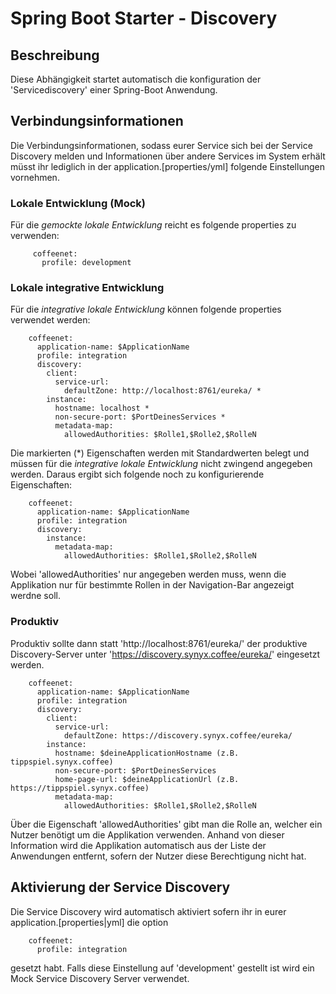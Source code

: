 # Spring Boot Starter - Discovery

## Beschreibung
Diese Abhängigkeit startet automatisch die konfiguration der 'Servicediscovery' einer Spring-Boot Anwendung.

## Verbindungsinformationen

Die Verbindungsinformationen, sodass eurer Service sich bei der Service Discovery melden und Informationen über andere
Services im System erhält müsst ihr lediglich in der application.[properties/yml] folgende Einstellungen vornehmen.

### Lokale Entwicklung (Mock)

Für die _gemockte lokale Entwicklung_ reicht es folgende properties zu verwenden:

         coffeenet:
           profile: development

### Lokale integrative Entwicklung

Für die _integrative lokale Entwicklung_ können folgende properties verwendet werden:

        coffeenet:
          application-name: $ApplicationName
          profile: integration
          discovery:
            client:
              service-url:
                defaultZone: http://localhost:8761/eureka/ *
            instance:
              hostname: localhost *
              non-secure-port: $PortDeinesServices *
              metadata-map:
                allowedAuthorities: $Rolle1,$Rolle2,$RolleN

Die markierten (*) Eigenschaften werden mit Standardwerten belegt und müssen für die _integrative lokale Entwicklung_ nicht zwingend angegeben werden.
Daraus ergibt sich folgende noch zu konfigurierende Eigenschaften:

        coffeenet:
          application-name: $ApplicationName
          profile: integration
          discovery:
            instance:
              metadata-map:
                allowedAuthorities: $Rolle1,$Rolle2,$RolleN

Wobei 'allowedAuthorities' nur angegeben werden muss, wenn die Applikation nur für bestimmte Rollen in der Navigation-Bar angezeigt werdne soll.

### Produktiv

Produktiv sollte dann statt 'http://localhost:8761/eureka/' der produktive Discovery-Server unter 'https://discovery.synyx.coffee/eureka/' eingesetzt werden.

        coffeenet:
          application-name: $ApplicationName
          profile: integration
          discovery:
            client:
              service-url:
                defaultZone: https://discovery.synyx.coffee/eureka/
            instance:
              hostname: $deineApplicationHostname (z.B. tippspiel.synyx.coffee)
              non-secure-port: $PortDeinesServices
              home-page-url: $deineApplicationUrl (z.B. https://tippspiel.synyx.coffee)
              metadata-map:
                allowedAuthorities: $Rolle1,$Rolle2,$RolleN


Über die Eigenschaft 'allowedAuthorities' gibt man die Rolle an, welcher ein Nutzer benötigt um die Applikation verwenden.
Anhand von dieser Information wird die Applikation automatisch aus der Liste der Anwendungen entfernt, sofern der Nutzer diese Berechtigung nicht hat.

## Aktivierung der Service Discovery

Die Service Discovery wird automatisch aktiviert sofern ihr in eurer application.[properties|yml] die option

        coffeenet:
          profile: integration

gesetzt habt. Falls diese Einstellung auf 'development' gestellt ist wird ein Mock Service Discovery Server verwendet.
